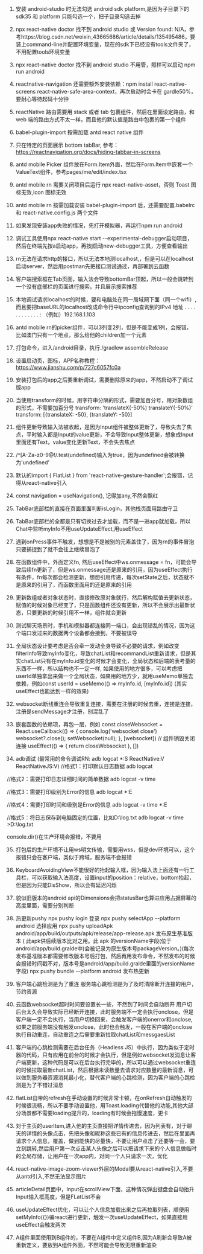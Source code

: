 1. 安装 android-studio 时无法勾选 android sdk platform,是因为子目录下的 sdk35 和 platform 只能勾选一个，把子目录勾选去掉

2. npx react-native doctor 找不到 android studio 或 Version found: N/A，参考https://blog.csdn.net/weixin_43665686/article/details/135495486，要装上command-line并配置环境变量，现在的sdk下已经没有tools文件夹了，不用配置tools环境变量

3. npx react-native doctor 找不到 android studio 不用管，照样可以启动 npm run android

4. reactnative-navigation 还需要额外安装依赖：npm install react-native-screens react-native-safe-area-context，再次启动时会卡在 gardle50%，要耐心等待起码十分钟

5. reactNative 路由需要用 stack 或者 tab 包裹组件，然后在里面设定路由，和 web 端的路由方式不太一样，而且他的默认值是路由中包裹的第一个组件

6. babel-plugin-import 按需加载 antd react native 组件

7. 只在特定的页面展示 bottom tabBar, 参考：https://reactnavigation.org/docs/hiding-tabbar-in-screens

8. antd mobile Picker 组件放在Form.Item外面，然后在Form.Item中嵌套一个ValueText组件，参考pages/me/edit/index.tsx

9. antd mobile rn 需要关闭项目后运行 npx react-native-asset，否则 Toast 图标无效,icon 图标无效

10. antd mobile rn 按需加载安装 babel-plugin-import 后，还需要配置.babelrc 和 react-native.config.js 两个文件

11. 如果发现安装app失败的情况，先打开模拟器，再运行npm run android

12. 调试工具使用npx react-native start --experimental-debugger启动项目，然后在终端先按a启动app，再按j启动new-debugger工具，方便查看输出

13. rn无法在请求http的接口，所以无法本地测localhost,，但是可以在localhost启动server，然后用postman先把接口测试通过，再部署到云函数

14. 客户端搜索框在Tab页面，输入法会导致bottomBar顶起，所以一般会跳转到一个没有底部栏的页面进行搜索，并且展示搜索推荐

15. 本地调试请求localhost的时候，要和电脑处在同一局域网下面（同一个wifi）,而且要把baseURL的localhost改成命令行中ipconfig查询到的IPv4 地址 . . . . . . . . . . . . : （例如）192.168.1.103

16. antd mobile rn的picker组件，可以3列变2列，但是不能变成1列，会报错，比如澳门只有一个地点，那么给他的children加一个元素
17. 打包命令，进入/android目录，执行./gradlew assembleRelease

18. 设置启动页，图标，APP名称教程：https://www.jianshu.com/p/727c6057fc0a

19. 安装打包后的app之后要重新调试，需要删除原来的app，不然启动不了调试版app

20. 当使用transform的时候，用字符串分隔的形式，需要加百分号，用对象数组的形式，不需要加百分号
    transform: 'translateX(-50%) translateY(-50%)'
    transform: [{translateX: -50}, {translateY: -50}]

21. 组件更新导致输入法被收起，是因为Input组件被整体更新了，导致失去了焦点，平时输入都是Input的value更新，不会导致Input整体更新，想象成Input里面还有Text，value变化更新Text，不会失去焦点

22. /^[A-Za-z0-9@$!%*?&.]{6,}$/.test(undefined)输入为true，因为undefined会被转换为'undefined'

23. 默认的import { FlatList } from 'react-native-gesture-handler';会报错，记得从react-native引入

24. const navigation = useNavigation<any>(), 记得加any,不然会飘红

25. TabBar底部栏的直接在页面里面判断isLogin，其他栈页面用路由守卫

26. TabBar底部栏的全都是只有切换过去才加载，而不是一进app就加载，所以Chat中监听myInfo不用useUpdateEffect,用useEffect

27. 遇到onPress事件不触发，想想是不是被别的元素盖住了，因为rn的事件冒泡只要捕捉到了就不会往上继续冒泡了

28. 在函数组件中，外面定义fn, 然后useEffect中ws.onmessage = fn，可能会导致后续fn更新了，但是ws.onmessage还是原来的引用，因为useEffect执行有条件，fn每次都会检测更新，想想引用传递，每次setState之后，状态就不是原来的引用了，而函数里面用的还是原来的引用

29. 更新数组或者对象状态时，直接修改原对象就行，然后解构赋值去更新状态，赋值的时候对象已经变了，只是函数组件还没有更新，所以不会展示出最新状态，只要更新的时候引用不一样，组件就会更新

30. 测试聊天场景时，手机和模拟器都连接同一端口，会出现错乱的情况，因为这个端口发过来的数据两个设备都会接到，不要被误导

31. 全局状态设计要考虑是否会牵一发动全身导致不必要的请求，例如改变filterInfo导致myInfo变化，导致chatList和recommandList重新请求，但是其实chatList只有在myInfo.id变化的时候才会变化，全局状态和后端的表考量的东西不一样，所以结构也不一定一样, 如果使用的地方很多，可以考虑把userId单独拿出来做一个全局状态，如果用的地方少，就用useMemo单独去依赖，例如const userId = useMemo(() => myInfo.id, [myInfo.id]) (其实useEffect也能达到一样的效果)

32. websocket断线重连会导致重复连接，需要在注册的时候去重，连接是连接，注册是sendMessage才注册，别混乱了

33. 嵌套函数的依赖项，再包一层，例如
    const closeWebsocket = React.useCallback(() => {
    console.log('websocket close')
    websocket?.close();
    setWebsocket(null);
    }, [websocket])
    // 组件销毁关闭连接
    useEffect(() => {
    return closeWebsocket
    }, [])

34. adb调试 (最常用的命令调试RN: adb logcat \*:S ReactNative:V ReactNativeJS:V)
    //格式1：打印默认日志数据
    adb logcat

//格式2：需要打印日志详细时间的简单数据
adb logcat -v time

//格式3：需要打印级别为Error的信息
adb logcat \*:E

//格式4：需要打印时间和级别是Error的信息
adb logcat -v time \*:E

//格式5：将日志保存到电脑固定的位置，比如D:\log.txt
adb logcat -v time >D:\log.txt

console.dir()在生产环境会报错，不要用

35. 打包后的生产环境不让用ws明文传输，需要用wss，但是dev环境可以，这个报错只会在客户端，类似于跨域，服务端不会报错

36. KeyboardAvoidingView不能很好的抬起输入框，因为输入法上面还有一行工具栏，可以获取输入法高度，设置input的position：relative，bottom抬起，但是因为只能DisShow，所以会有延迟闪烁

37. 貌似旧版本的android api的Dimensions会把statusBar也算进应用占据屏幕的高度里面，需要分别判断

38. 热更新pushy
    npx pushy login 登录
    npx pushy selectApp --platform android 选择应用
    npx pushy uploadApk android/app/build/outputs/apk/release/app-release.apk 发布原生基准版本
    ( 此apk供后续版本比对之用。此 apk 的versionName字段(位于android/app/build.gralde中)会被记录为原生版本号packageVersion。)(每次发布基准版本都需要修改版本号后打包，然后再用发布命令，不然发布的时候会报错时间戳不对，版本号是android/app/build.gralde里面的versionName字段)
    npx pushy bundle --platform android 发布热更新

39. 客户端心跳检测是为了重连
    服务端心跳检测是为了及时清除断开连接的用户，节约资源

40. 云函数websocket超时时间要设置长一些，不然到了时间会自动断开
    用户切后台太久会导致实际已经断开连接，此时服务端不一定会执行onclose，但是客户端一定不会执行，当用户切换回来，会触发客户端的onerror和onclose,如果之前服务端没有触发onclose，此时也会触发，一般在客户端的onclose执行自动重连，自动重连之后需要重新拉取chatList和messgaesList

41. 客户端的心跳检测需要在后台任务（Headless JS）中执行，因为类似于定时器的代码，只有应用在前台的时候才会执行，但是例如websocket发消息让客户端更新，这种代码是可以在后台执行完毕的，所以可以通过websocket重连的时候拉取最新chatList，然后根据未读数量去请求对应数量的最新消息，可以做到服务器资源消耗最小化，替代客户端的心跳检测，因为客户端的心跳检测是为了不错过消息

42. flatList自带的refresh在手动设置的时候非常卡顿，在onRefresh自动触发的时候很流畅，所以不要手动设置他，用Toast.loading代替他的功能,其他大部分场景都不需要loading提升的，loading有时候会拖慢速度，更卡

43. 对于主页的userItem,进入他的主页直接把详情传进去，因为列表有，对于聊天的详情的头像点击，先把头像和昵称这些已有的信息传进去，然后在里面再请求个人信息，覆盖，做到能快的尽量快，不要让用户点击了还要等一会，要立刻跳转,然后用户第一次点击某人头像之后可以把请求下来的个人信息做临时的全局存储，让用户在一次app内，对同一个人只请求一次，优化

44. react-native-image-zoom-viewer外层的Modal要从react-native引入,不要从antd引入,不然无法显示图片

45. articleDetail页面中，Input在scrollView下面，这种情况弹出键盘会自动抬升Input输入框高度，但是FLatList不会

46. useUpdateEffect优化，可以让个人信息加载出来之后再拉取列表，顺便用setMyInfo({})骗react进行更新，触发一次useUpdateEffect，如果直接用useEffect会触发两次

47. A组件里面使用到B组件的，不要在A组件中定义组件B,因为A刷新会导致A被重新定义，要放到A组件外面，不然可能会导致无限重新渲染

